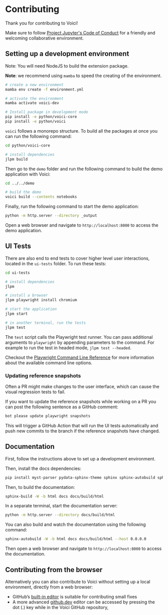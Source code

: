 # Contributing

Thank you for contributing to Voici!

Make sure to follow [Project Jupyter's Code of Conduct](https://github.com/jupyter/governance/blob/master/conduct/code_of_conduct.md)
for a friendly and welcoming collaborative environment.

## Setting up a development environment

Note: You will need NodeJS to build the extension package.

**Note**: we recommend using `mamba` to speed the creating of the environment.

```bash
# create a new environment
mamba env create -f environment.yml

# activate the environment
mamba activate voici-dev

# Install package in development mode
pip install -e python/voici-core
pip install -e python/voici
```

`voici` follows a monorepo structure. To build all the packages at once you can run the following command:

```bash
cd python/voici-core

# install dependencies
jlpm build
```

Then go to the `demo` folder and run the following command to build the demo application with Voici:

```bash
cd ../../demo

# build the demo
voici build --contents notebooks
```

Finally, run the following command to start the demo application:

```bash
python -m http.server --directory _output
```

Open a web browser and navigate to `http://localhost:8000` to access the demo application.

## UI Tests

There are also end to end tests to cover higher level user interactions, located in the `ui-tests` folder. To run these tests:

```bash
cd ui-tests

# install dependencies
jlpm

# install a browser
jlpm playwright install chromium

# start the application
jlpm start

# in another terminal, run the tests
jlpm test
```

The `test` script calls the Playwright test runner. You can pass additional arguments to `playwright` by appending parameters to the command. For example to run the test in headed mode, `jlpm test --headed`.

Checkout the [Playwright Command Line Reference](https://playwright.dev/docs/test-cli/) for more information about the available command line options.

### Updating reference snapshots

Often a PR might make changes to the user interface, which can cause the visual regression tests to fail.

If you want to update the reference snapshots while working on a PR you can post the following sentence as a GitHub comment:

```bash
bot please update playwright snapshots
```

This will trigger a GitHub Action that will run the UI tests automatically and push new commits to the branch if the reference snapshots have changed.

## Documentation

First, follow the instructions above to set up a development environment.

Then, install the docs dependencies:

```bash
pip install myst-parser pydata-sphinx-theme sphinx sphinx-autobuild sphinxcontrib-video
```

Then, to build the documentation:

```bash
sphinx-build -W -b html docs docs/build/html
```

In a separate terminal, start the documentation server:

```bash
python -m http.server --directory docs/build/html
```

You can also build and watch the documentation using the following command:

```bash
sphinx-autobuild -W -b html docs docs/build/html --host 0.0.0.0
```

Then open a web browser and navigate to `http://localhost:8000` to access the documentation.

## Contributing from the browser

Alternatively you can also contribute to Voici without setting up a local environment, directly from a web browser:

- GitHub’s [built-in editor](https://docs.github.com/en/repositories/working-with-files/managing-files/editing-files) is suitable for contributing small fixes
- A more advanced [github.dev](https://docs.github.com/en/codespaces/the-githubdev-web-based-editor) editor can be accessed by pressing the dot (.) key while in the Voici GitHub repository,
